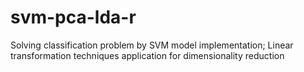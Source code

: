 # svm-pca-lda-r
Solving classification problem by SVM model implementation;  Linear transformation techniques application for dimensionality reduction
